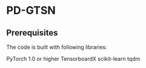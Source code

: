 # PD-GTSN
## Prerequisites
The code is built with following libraries:

PyTorch 1.0 or higher
TensorboardX
scikit-learn
tqdm
